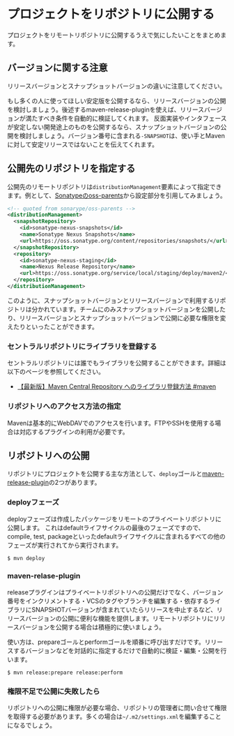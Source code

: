 # プロジェクトをリポジトリに公開する

プロジェクトをリモートリポジトリに公開するうえで気にしたいことをまとめます。

## バージョンに関する注意

リリースバージョンとスナップショットバージョンの違いに注意してください。

もし多くの人に使ってほしい安定版を公開するなら、リリースバージョンの公開を検討しましょう。後述するmaven-release-pluginを使えば、リリースバージョンが満たすべき条件を自動的に検証してくれます。
反面実装やインタフェースが安定しない開発途上のものを公開するなら、スナップショットバージョンの公開を検討しましょう。バージョン番号に含まれる`-SNAPSHOT`は、使い手とMavenに対して安定リリースではないことを伝えてくれます。


## 公開先のリポジトリを指定する

公開先のリモートリポジトリは`distributionManagement`要素によって指定できます。例として、[Sonatypeのoss-parents](https://github.com/sonatype/oss-parents/blob/master/oss-parent/pom.xml)から設定部分を引用してみましょう。

```xml
<!-- quoted from sonarype/oss-parents -->
<distributionManagement>
  <snapshotRepository>
    <id>sonatype-nexus-snapshots</id>
    <name>Sonatype Nexus Snapshots</name>
    <url>https://oss.sonatype.org/content/repositories/snapshots/</url>
  </snapshotRepository>
  <repository>
    <id>sonatype-nexus-staging</id>
    <name>Nexus Release Repository</name>
    <url>https://oss.sonatype.org/service/local/staging/deploy/maven2/</url>
  </repository>
</distributionManagement>
```

このように、スナップショットバージョンとリリースバージョンで利用するリポジトリは分かれています。チームにのみスナップショットバージョンを公開したり、リリースバージョンとスナップショットバージョンで公開に必要な権限を変えたりといったことができます。

### セントラルリポジトリにライブラリを登録する

セントラルリポジトリには誰でもライブラリを公開することができます。詳細は以下のページを参照してください。

- [【最新版】Maven Central Repository へのライブラリ登録方法 #maven](http://samuraism.jp/diary/2012/05/03/1336047480000.html)

### リポジトリへのアクセス方法の指定

Mavenは基本的にWebDAVでのアクセスを行います。FTPやSSHを使用する場合は対応するプラグインの利用が必要です。


## リポジトリへの公開

リポジトリにプロジェクトを公開する主な方法として、`deploy`ゴールと[maven-release-plugin](http://maven.apache.org/maven-release/maven-release-plugin/)の2つがあります。

### deployフェーズ

deployフェーズは作成したパッケージをリモートのプライベートリポジトリに公開します。
これはdefaultライフサイクルの最後のフェーズですので、compile, test, packageといったdefaultライフサイクルに含まれるすべての他のフェーズが実行されてから実行されます。

```sh
$ mvn deploy
```

### maven-relase-plugin

releaseプラグインはプライベートリポジトリへの公開だけでなく、バージョン番号をインクリメントする・VCSのタグやブランチを編集する・依存するライブラリにSNAPSHOTバージョンが含まれていたらリリースを中止するなど、リリースバージョンの公開に便利な機能を提供します。リモートリポジトリにリリースバージョンを公開する場合は積極的に使いましょう。

使い方は、prepareゴールとperformゴールを順番に呼び出すだけです。リリースするバージョンなどを対話的に指定するだけで自動的に検証・編集・公開を行います。

```
$ mvn release:prepare release:perform
```

### 権限不足で公開に失敗したら

リポジトリへの公開に権限が必要な場合、リポジトリの管理者に問い合せて権限を取得する必要があります。多くの場合は`~/.m2/settings.xml`を編集することになるでしょう。
